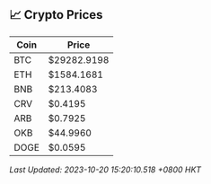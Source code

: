 ## 📈 Crypto Prices

| Coin | Price |
| ---- | ----- |
| BTC | $29282.9198 |
| ETH | $1584.1681 |
| BNB | $213.4083 |
| CRV | $0.4195 |
| ARB | $0.7925 |
| OKB | $44.9960 |
| DOGE | $0.0595 |

_Last Updated: 2023-10-20 15:20:10.518 +0800 HKT_